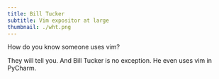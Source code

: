 ```yaml
---
title: Bill Tucker
subtitle: Vim expositor at large
thumbnail: ./wht.png
---
```


How do you know someone uses vim?

They will tell you. And Bill Tucker is no exception.
He even uses vim in PyCharm.
